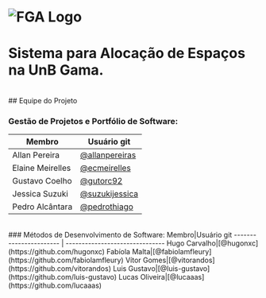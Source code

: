 # ![FGA Logo](https://raw.githubusercontent.com/wiki/fga-gpp-mds/2016.2-Time05-SalasFGA/img/fga_logo.png) 
# **Sistema para Alocação de Espaços na UnB Gama.**

<br />
## Equipe do Projeto

### Gestão de Projetos e Portfólio de Software:
Membro|Usuário git 
----------------------- | -------------------------------
Allan Pereira|[@allanpereiras](https://github.com/allapereiras)     
Elaine Meirelles|[@ecmeirelles](https://github.com/ecmeirelles)   
Gustavo Coelho|[@gutorc92](https://github.com/gutorc92)
Jessica Suzuki|[@suzukijessica](https://github.com/suzukijessica)
Pedro Alcântara|[@pedrothiago](https://github.com/pedrothiago)

<br />
### Métodos de Desenvolvimento de Software:
Membro|Usuário git 
----------------------- | -------------------------------
Hugo Carvalho|[@hugonxc](https://github.com/hugonxc)
Fabíola Malta|[@fabiolamfleury](https://github.com/fabiolamfleury)
Vítor Gomes|[@vitorandos](https://github.com/vitorandos)
Luis Gustavo|[@luis-gustavo](https://github.com/luis-gustavo)
Lucas Oliveira|[@lucaaas](https://github.com/lucaaas)

